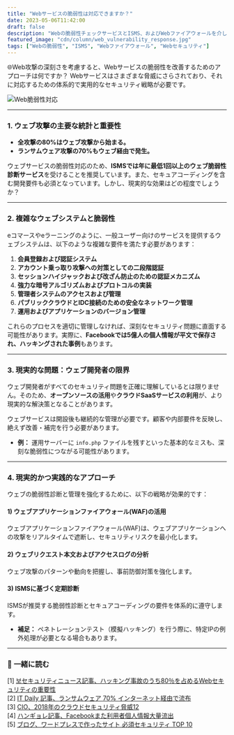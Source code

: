 ```yaml
---
title: "Webサービスの脆弱性は対応できますか？"
date: 2023-05-06T11:42:00
draft: false
description: "Webの脆弱性チェックサービスとISMS、およびWebファイアウォールを介してWebサービスの脆弱性を改善する方法を学びます。"
featured_image: "cdn/column/web_vulnerability_response.jpg"
tags: ["Webの脆弱性", "ISMS", "Webファイアウォール", "Webセキュリティ"]
---
```


🌐Web攻撃の深刻さを考慮すると、Webサービスの脆弱性を改善するためのアプローチは何ですか？ Webサービスはさまざまな脅威にさらされており、それに対応するための体系的で実用的なセキュリティ戦略が必要です。

<!--more-->

![Web脆弱性対応](https://blog.plura.io/cdn/column/web_vulnerability_response.jpg)

---

### 1. **ウェブ攻撃の主要な統計と重要性**

- **全攻撃の80%はウェブ攻撃から始まる。**  
- **ランサムウェア攻撃の70%もウェブ経由で発生。**  

ウェブサービスの脆弱性対応のため、**ISMSでは年に最低1回以上のウェブ脆弱性診断サービス**を受けることを推奨しています。また、セキュアコーディングを含む開発要件も必須となっています。しかし、現実的な効果はどの程度でしょうか？

---

### 2. **複雑なウェブシステムと脆弱性**

eコマースやeラーニングのように、一般ユーザー向けのサービスを提供するウェブシステムは、以下のような複雑な要件を満たす必要があります：

1. **会員登録および認証システム**
2. **アカウント乗っ取り攻撃への対策としての二段階認証**
3. **セッションハイジャックおよび改ざん防止のための認証メカニズム**
4. **強力な暗号アルゴリズムおよびプロトコルの実装**
5. **管理者システムのアクセスおよび管理**
6. **パブリッククラウドとIDC接続のための安全なネットワーク管理**
7. **運用およびアプリケーションのバージョン管理**

これらのプロセスを適切に管理しなければ、深刻なセキュリティ問題に直面する可能性があります。実際に、**Facebookでは5億人の個人情報が平文で保存され、ハッキングされた事例**もあります。

---

### 3. **現実的な問題：ウェブ開発者の限界**

ウェブ開発者がすべてのセキュリティ問題を正確に理解しているとは限りません。そのため、**オープンソースの活用**や**クラウドSaaSサービスの利用**が、より現実的な解決策となることがあります。

ウェブサービスは開設後も継続的な管理が必要です。顧客や内部要件を反映し、絶えず改善・補完を行う必要があります。

- **例：** 運用サーバーに `info.php` ファイルを残すといった基本的なミスも、深刻な脆弱性につながる可能性があります。

---

### 4. **現実的かつ実践的なアプローチ**

ウェブの脆弱性診断と管理を強化するために、以下の戦略が効果的です：

#### **1) ウェブアプリケーションファイアウォール(WAF)の活用**
ウェブアプリケーションファイアウォール(WAF)は、ウェブアプリケーションへの攻撃をリアルタイムで遮断し、セキュリティリスクを最小化します。

#### **2) ウェブリクエスト本文およびアクセスログの分析**
ウェブ攻撃のパターンや動向を把握し、事前防御対策を強化します。

#### **3) ISMSに基づく定期診断**
ISMSが推奨する脆弱性診断とセキュアコーディングの要件を体系的に遵守します。

- **補足：** ペネトレーションテスト（模擬ハッキング）を行う際に、特定IPの例外処理が必要となる場合もあります。

---

### 📖 **一緒に読む**
[1] [보セキュリティニュース記事、ハッキング事故のうち80％を占めるWebセキュリティの重要性](https://www.boannews.com/media/view.asp?idx=55170)  
[2] [IT Daily 記事、ランサムウェア 70% インターネット経由で流布](http://www.itdaily.kr/news/articleView.html?idxno=87512)  
[3] [CIO、2018年のクラウドセキュリティ脅威12](https://www.ciokorea.com/news/36759)  
[4] [ハンギョレ記事、Facebookまた利用者個人情報大量流出](https://www.hani.co.kr/arti/economy/it/989501.html)  
[5] [ブログ、ワードプレスで作ったサイト 必須セキュリティ TOP 10](https://blog.plura.io/ja/column/wordpress_security_top10/)  
